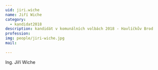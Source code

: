 ```yaml
---
uid: jiri.wiche
name: Jiří Wiche
category:
  - kandidat2018
description: kandidát v komunálních volbách 2018 - Havlíčkův Brod
profession: 
img: people/jiri-wiche.jpg
mail:
  
---
```


Ing. Jiří Wiche
